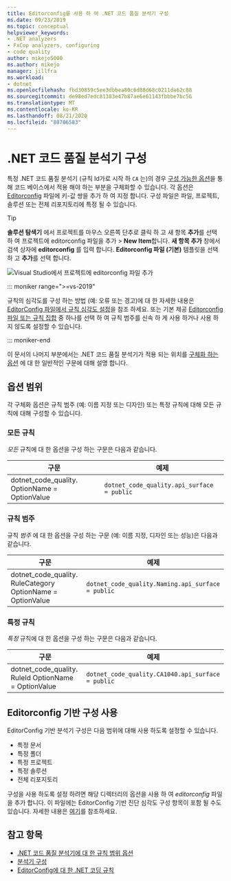 ```yaml
---
title: Editorconfig를 사용 하 여 .NET 코드 품질 분석기 구성
ms.date: 09/23/2019
ms.topic: conceptual
helpviewer_keywords:
- .NET analyzers
- FxCop analyzers, configuring
- code quality
author: mikejo5000
ms.author: mikejo
manager: jillfra
ms.workload:
- dotnet
ms.openlocfilehash: fbd30859c5ee3dbbea80c6d88d68c0211da62c88
ms.sourcegitcommit: de98ed7edc81383e47b87ae6e61143fbbbe7bc56
ms.translationtype: MT
ms.contentlocale: ko-KR
ms.lasthandoff: 08/21/2020
ms.locfileid: "88706583"
---
```

# <a name="configure-net-code-quality-analyzers"></a>.NET 코드 품질 분석기 구성

특정 .NET 코드 품질 분석기 (규칙 Id가로 시작 하 `CA` 는)의 경우 [구성 가능한 옵션](fxcop-analyzer-options.md)을 통해 코드 베이스에서 적용 해야 하는 부분을 구체화할 수 있습니다. 각 옵션은 [Editorconfig](https://editorconfig.org) 파일에 키-값 쌍을 추가 하 여 지정 합니다. 구성 파일은 파일, 프로젝트, 솔루션 또는 전체 리포지토리에 특정 될 수 있습니다.

> [!TIP]
> **솔루션 탐색기** 에서 프로젝트를 마우스 오른쪽 단추로 클릭 하 고 새 항목 **추가**를 선택 하 여 프로젝트에 editorconfig 파일을 추가  >  **New Item**합니다. **새 항목 추가** 창에서 검색 상자에 **editorconfig** 를 입력 합니다. **Editorconfig 파일 (기본)** 템플릿을 선택 하 고 **추가**를 선택 합니다.
>
> ![Visual Studio에서 프로젝트에 editorconfig 파일 추가](media/add-editorconfig-file.png)

::: moniker range=">=vs-2019"

규칙의 심각도를 구성 하는 방법 (예: 오류 또는 경고)에 대 한 자세한 내용은 [EditorConfig 파일에서 규칙 심각도 설정](use-roslyn-analyzers.md#set-rule-severity-in-an-editorconfig-file)을 참조 하세요. 또는 기본 제공 [Editorconfig 파일 또는 규칙 집합](analyzer-rule-sets.md) 중 하나를 선택 하 여 규칙 범주를 신속 하 게 사용 하거나 사용 하지 않도록 설정할 수 있습니다.

::: moniker-end

이 문서의 나머지 부분에서는 .NET 코드 품질 분석기가 적용 되는 위치를 [구체화 하는 옵션](fxcop-analyzer-options.md) 에 대 한 일반적인 구문에 대해 설명 합니다.

## <a name="option-scopes"></a>옵션 범위

각 구체화 옵션은 규칙 범주 (예: 이름 지정 또는 디자인) 또는 특정 규칙에 대해 모든 규칙에 대해 구성할 수 있습니다.

### <a name="all-rules"></a>모든 규칙

*모든* 규칙에 대 한 옵션을 구성 하는 구문은 다음과 같습니다.

|구문|예제|
|-|-|
| dotnet_code_quality. OptionName = OptionValue | `dotnet_code_quality.api_surface = public` |

### <a name="category-of-rules"></a>규칙 범주

규칙 *범주* 에 대 한 옵션을 구성 하는 구문 (예: 이름 지정, 디자인 또는 성능)은 다음과 같습니다.

|구문|예제|
|-|-|
| dotnet_code_quality. RuleCategory OptionName = OptionValue | `dotnet_code_quality.Naming.api_surface = public` |

### <a name="specific-rule"></a>특정 규칙

*특정* 규칙에 대 한 옵션을 구성 하는 구문은 다음과 같습니다.

|구문|예제|
|-|-|
| dotnet_code_quality. RuleId OptionName = OptionValue | `dotnet_code_quality.CA1040.api_surface = public` |

## <a name="enabling-editorconfig-based-configuration"></a>Editorconfig 기반 구성 사용

EditorConfig 기반 분석기 구성은 다음 범위에 대해 사용 하도록 설정할 수 있습니다.

- 특정 문서
- 특정 폴더
- 특정 프로젝트
- 특정 솔루션
- 전체 리포지토리

구성을 사용 하도록 설정 하려면 해당 디렉터리의 옵션을 사용 하 여 *editorconfig* 파일을 추가 합니다. 이 파일에는 EditorConfig 기반 진단 심각도 구성 항목이 포함 될 수도 있습니다. 자세한 내용은 [여기](use-roslyn-analyzers.md#rule-severity)를 참조하세요.

## <a name="see-also"></a>참고 항목

- [.NET 코드 품질 분석기에 대 한 규칙 범위 옵션](fxcop-analyzer-options.md)
- [분석기 구성](https://github.com/dotnet/roslyn-analyzers/blob/master/docs/Analyzer%20Configuration.md)
- [EditorConfig에 대 한 .NET 코딩 규칙](../ide/editorconfig-code-style-settings-reference.md)
